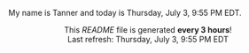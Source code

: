My name is Tanner and today is Thursday, July 3, 9:55 PM EDT.

<p align="center">This <i>README</i> file is generated <b>every 3 hours</b>!</br>Last refresh: Thursday, July 3, 9:55 PM EDT<br /></p>
